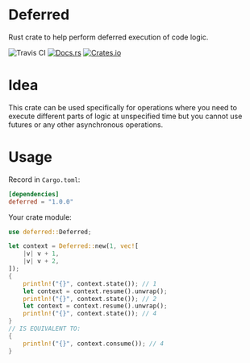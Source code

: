 # Deferred
Rust crate to help perform deferred execution of code logic.

![Travis CI](https://travis-ci.org/PsichiX/deferred.svg?branch=master)
[![Docs.rs](https://docs.rs/deferred/badge.svg)](https://docs.rs/deferred)
[![Crates.io](https://img.shields.io/crates/v/deferred.svg)](https://crates.io/crates/deferred)

# Idea
This crate can be used specifically for operations where you need to execute
different parts of logic at unspecified time but you cannot use futures or any
other asynchronous operations.

# Usage
Record in `Cargo.toml`:
```toml
[dependencies]
deferred = "1.0.0"
```

Your crate module:
```rust
use deferred::Deferred;

let context = Deferred::new(1, vec![
    |v| v + 1,
    |v| v + 2,
]);
{
    println!("{}", context.state()); // 1
    let context = context.resume().unwrap();
    println!("{}", context.state()); // 2
    let context = context.resume().unwrap();
    println!("{}", context.state()); // 4
}
// IS EQUIVALENT TO:
{
    println!("{}", context.consume()); // 4
}
```
